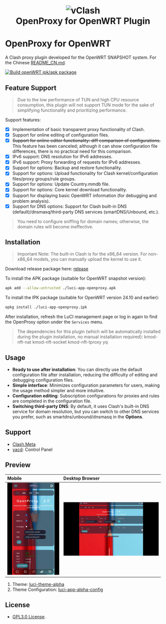 <h1 align="center">
  <img src="https://raw.githubusercontent.com/vxiaov/vclash/main/clash/res/icon-clash.png" alt="vClash" width="200">
  <br>OpenProxy for OpenWRT Plugin<br>
</h1>

# OpenProxy for OpenWRT

A Clash proxy plugin developed for the OpenWRT SNAPSHOT system. For the Chinese [README_CN.md](README_CN.md).

[![Build openWRT ipk/apk package](https://github.com/vxiaov/luci-app-openproxy/actions/workflows/build_new_package.yml/badge.svg)](https://github.com/vxiaov/luci-app-openproxy/actions/workflows/build_new_package.yml)

## Feature Support
> Due to the low performance of TUN and high CPU resource consumption, this plugin will not support TUN mode for the sake of simplifying functionality and prioritizing performance.

Support features:

- [x] Implementation of basic transparent proxy functionality of Clash.
- [x] Support for online editing of configuration files.
- [x] ~~Support for online editor functionality: diff comparison of configurations.~~ This feature has been canceled; although it can show configuration file differences, there is no practical need for this comparison.
- [x] IPv6 support: DNS resolution for IPv6 addresses.
- [x] IPv6 support: Proxy forwarding of requests for IPv6 addresses.
- [x] Support for options: Backup and restore functionality.
- [x] Support for options: Upload functionality for Clash kernel/configuration files/proxy groups/rule groups.
- [x] Support for options: Update Country.mmdb file.
- [x] Support for options: Core kernel download functionality.
- [x] Support for displaying basic OpenWRT information (for debugging and problem analysis).
- [x] Support for DNS options: Support for Clash built-in DNS (default)/dnsmasq/third-party DNS services (smartDNS/Unbound, etc.).

> You need to configure sniffing for domain names; otherwise, the domain rules will become ineffective.

## Installation
> Important Note: The built-in Clash is for the x86_64 version. For non-x86_64 models, you can manually upload the kernel to use it.


Download release package here: [release](https://github.com/vxiaov/luci-app-openproxy/releases)

To install the APK package (suitable for OpenWRT snapshot version):
```bash
apk add --allow-untrusted ./luci-app-openproxy.apk
```

To install the IPK package (suitable for OpenWRT version 24.10 and earlier):
```bash
opkg install ./luci-app-openproxy.ipk
```

After installation, refresh the LuCI management page or log in again to find the OpenProxy option under the `Services` menu.

> The dependencies for this plugin (which will be automatically installed during the plugin installation, no manual installation required): kmod-nft-nat kmod-nft-socket kmod-nft-tproxy yq

## Usage

- **Ready to use after installation**: You can directly use the default configuration file after installation, reducing the difficulty of editing and debugging configuration files.
- **Simple interface**: Minimizes configuration parameters for users, making the usage method simpler and more intuitive.
- **Configuration editing**: Subscription configurations for proxies and rules are completed in the configuration file.
- **Switching third-party DNS**: By default, it uses Clash's built-in DNS service for domain resolution, but you can switch to other DNS services you prefer, such as smartdns/unbound/dnsmasq in the **Options**.

## Support

- [Clash.Meta](https://github.com/MetaCubeX/mihomo/tree/Meta)
- [yacd](https://github.com/haishanh/yacd): Control Panel

## Preview

| Mobile                   | Desktop Browser       |
| :----------------------- | :-------------------- |
| ![](./images/mobile.gif) | ![](./images/web.gif) |

1. Theme: [luci-theme-alpha](https://github.com/derisamedia/luci-theme-alpha)
2. Theme Configuration: [luci-app-alpha-config](https://github.com/animegasan/luci-app-alpha-config)


## License

- [GPL3.0 License](LICENSE).
